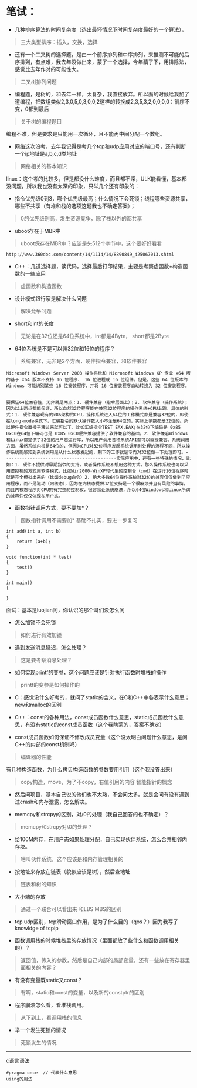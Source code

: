 # 笔试：
- 几种排序算法的时间复杂度（选出最坏情况下时间复杂度最好的一个算法），
> 三大类型排序：插入，交换，选择

- 还有一个二叉树的选择题，是由一个前序排列和中序排列，来推测不可能的后序排列，有点难，我去年没做出来，蒙了一个选择，今年猜了下，用排除法，感觉比去年作对的可能性大。
> 二叉树排列问题

- 编程题，是树的，和去年一样，太复杂，我直接放弃。所以面的时候给我加了道编程，把数组类似2,3,0,5,0,3,0,0,2这样的转换成2,3,5,3,2,0,0,0,0：前序不变，0都到最后
> 关于树的编程题目

编程不难，但是要求是只能用一次循环，且不能再中间分配一个数组。

- 网络这次没考，去年我记得是考几个tcp和udp应用对应的端口号，还有判断一个ip地址是a,b,c,d类地址
> 网络相关的基本知识

linux：这个考的比较多，但是都没什么难度，而且都不深，ULK能看懂，基本都没问题，所以我也没有太深的印象，只举几个还有印象的：

- 指令优先级0到3，哪个优先级最高；什么情况下会死锁；线程哪些资源共享，哪些不共享（有堆和栈的选项这题我也不确定答案）；
> 0的优先级别高，发生资源竞争，除了栈以外的都共享

- uboot存在于MBR中
> uboot保存在MBR中？应该是头512个字节中，这个要好好看看
```
http://www.360doc.com/content/14/1114/14/8890849_425067013.shtml
```

- C++：几道选择题，读代码，选择最后打印结果，主要是考察虚函数+构造函数的一些应用
> 虚函数和构造函数


- 设计模式银行家是解决什么问题
> 解决竞争问题



- short和int的长度
> 无论是在32位还是64位系统中，int都是4Byte， short都是2Byte

- 64位系统是不是可以装32位和16位的程序？
> 系统兼容，无非是2个方面，硬件指令兼容，和软件兼容
```
Microsoft Windows Server 2003 操作系统和 Microsoft Windows XP 专业 x64 版的基于 x64 版本不支持 16 位程序、 16 位进程或 16 位组件。但是，这些 64 位版本的 Windows 可能识别某些 16 位安装程序，并将 16 位安装程序自动转换为 32 位安装程序。


要保证64位兼容性，无非就是两点：1. 硬件兼容（指令层面上）；2. 软件兼容（操作系统）；因为以上两点都能保证，所以自然32位程序能在兼容32位程序的操作系统+CPU上跑。具体的形式：1. 硬件兼容现有的x86架构的CPU，操作系统进入64位的工作模式都是兼容32位的，即使在long-mode模式下，汇编指令的默认操作数大小不全是64位的，实际上多数都是32位的。所以硬件指令直接平移过来就可以了。比如汇编指令TEST EAX,EAX;在32位下编码是 0x85 0xC0在64位下编码也是 0x85 0xC0硬件兼容提供了软件兼容的基础。2. 软件兼容Windows和Linux都提供了32位的用户态运行库，所以用户调用各种系统API都可以直接兼容。系统调用方面，虽然系统内核是64位的，但因为CPU对32位程序发起系统调用时处理的流程不同，所以操作系统能感知到系统调用是从什么状态发起的，剩下的工作就是专门对32位做一下处理即可。-------------------------------------------实际应用中，还有一些特殊的情况，比如：1. 硬件不提供对早期指令的支持，或者操作系统不想用这种方式，那么操作系统也可以采用虚拟机的方式用软件模式，比如Win2000-WinXP时代里的控制台（cmd）在运行16位程序时就是完全模拟出来的（比如debug命令）2. 绝大多数64位操作系统对32位的兼容仅仅做到了应用程序，而不是驱动（内核态），因为在内核态提供32位支持是一个很麻烦并且有风险的事情，而且内核态程序对CPU拥有完整的控制权，很容易让系统崩溃，所以64位Windows和Linux所谓的兼容性仅仅体现在用户态。
```

- 函数指针调用方式，要不要加*？
> 函数指针调用不需要加*
> 基础不扎实，要进一步复习
```
int add(int a, int b)
{
    return (a+b);
}

void function(int * test)
{
    test()
}

int main()
{

}

```
面试：基本是luojian问，你认识的那个哥们没怎么问
- 怎么加锁不会死锁
> 如何进行有效加锁

- 遇到发送消息延迟，怎么处理？
> 这是要考察消息处理？

- 如何实现printf的变参，这个问题应该是针对执行函数时堆栈的操作
> printf的变参是如何操作的

- C：感觉没什么好考的，就问了static的含义，在C和C++中各表示什么意思；new和malloc的区别

- C++：const的各种用法，const成员函数什么意思，static成员函数什么意思，有没有static的const成员函数（这个我瞎蒙的，答案不确定）


- const成员函数如何保证不修改成员变量（这个没太明白问题什么意思，是问C++的内部的const机制吗）
> 编译器的性能

有几种构造函数，为什么拷贝构造函数的参数要用引用（这个我没答出来）
> copy构造，move，为了不copy，右值引用的内容
> 智能指针的概念

- 然后问项目，基本自己说的他们也不太熟，不会问太多。就是会问有没有遇到过crash和内存泄露，怎么解决。
>

- memcpy和strcpy的区别，对/0的处理（我自己回答的也不确定）？
> memcpy和strcpy对\0的处理？

- 给100M内存，在用户态如果处理分配，自己实现伙伴系统，怎么合并相邻内存块。
> 啥叫伙伴系统，这个应该是和内存管理相关的

- 按地址来存放在链表（貌似应该是树），然后查地址
> 链表和树的知识

- 大小端的存放
> 通过一个联合可以看出来
> 和LBS MBS的区别

- tcp udp区别，tcp滑动窗口作用，是为了什么目的（qos？）因为我写了knowldge of tcpip


- 函数调用栈的时候堆栈里的存放情况（里面都放了些什么和函数调用相关的）？
> 返回值，传入的参数，然后是自己内部的局部变量，还有一些放在寄存器里面相关的内容？

- 有没有变量既static又const？
> 有啊，static和const的变量，以及新的constptr的区别

- 程序崩溃怎么看，看堆栈调用。
> 从下到上，看调用栈的信息

- 举一个发生死锁的情况
> 死锁发生的情况




-------------------------------
c语言语法
```
#pragma once  // 代表什么意思
using的用法
```